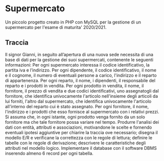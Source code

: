# Supermercato

Un piccolo progetto creato in PHP con MySQL per la gestione di un supermercato per l'esame di maturita' 2020/2021.

## Traccia

Il signor Gianni, in seguito all’apertura di una nuova sede necessita di una base di dati per
la gestione dei suoi supermercati, contenente le seguenti informazioni:
Per ogni supermercato interessa il codice identificativo, la partita iva e l’indirizzo.
Per ogni dipendente, il codice identificativo, il nome e il cognome, il numero di eventuali
persone a carico, l'indirizzo e il reparto di appartenenza.
Per ogni reparto, il nome, i dipendenti, il responsabile del reparto e i prodotti in vendita.
Per ogni prodotto in vendita, il nome, il fornitore, il prezzo di vendita e due codici identificativi,
uno assegnatogli dal fornitore, che identifica univocamente l'articolo nell'insieme degli
articoli da lui forniti, l'altro dal supermercato, che identifica univocamente l'articolo all'interno
del reparto cui è stato assegnato.
Per ogni fornitore, il nome, l'indirizzo e i prodotti che esso fornisce al supermercato con i
relativi prezzi. Si assuma che, in ogni istante, ogni prodotto venga fornito da un solo fornitore
ma che tale fornitore possa variare nel tempo.
Produrre l'analisi dei dati con entità, attributi e associazioni, motivandone le scelte e
fornendo eventuali ipotesi aggiuntive per chiarire la traccia ove necessario; disegna il
modello E/R e verificane la correttezza con le regole di lettura; definire le tabelle con le
regole di derivazione; descrivere le caratteristiche degli attributi nel modello logico.
Implementare il database con il software DBMS inserendo almeno 6 record per ogni tabella.



